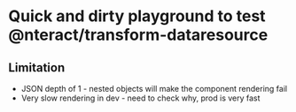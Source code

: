# Quick and dirty playground to test @nteract/transform-dataresource

## Limitation 

 - JSON depth of 1 - nested objects will make the component rendering fail
 - Very slow rendering in dev - need to check why, prod is very fast
